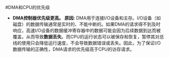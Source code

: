 #DMA和CPU的优先级
*   **DMA控制器优先级更高。**
**原因:** DMA用于连接I/O设备和主存。I/O设备（如磁盘）的数据传输通常是实时的、不能中断的。如果DMA的请求得不到及时响应，高速I/O设备的数据缓冲寄存器中的数据可能会因为后续数据到达而被覆盖，从而导致**数据丢失**。而CPU的运行状态可以被保存和恢复，暂停其对总线的使用只会降低运行速度，不会导致数据错误或丢失。因此，为了保证I/O数据传输的正确性，DMA请求的优先级高于CPU的访存请求。